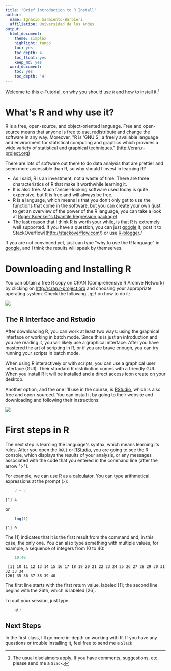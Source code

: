 ```yaml
---
title: "Brief Introduction to R Install"
author:
  name: Ignacio Sarmiento-Barbieri
  affiliation: Universidad de los Andes
output:
  html_document:
    theme: simplex
    highlight: tango
    toc: yes
    toc_depth: 4
    toc_float: yes
    keep_md: yes
  word_document:
    toc: yes
    toc_depth: '4'
---
```






Welcome to this e-Tutorial, on why you should use `R` and how to install it.[^fn-1] 


[^fn-1]: The usual disclaimers apply. If you have comments, suggestions, etc. please send me a `Slack`.

# What's R and why use it?

R is a free, open-source, and object-oriented language. Free and open-source means that anyone is free to use, redistribute and change the software in any way. Moreover, "R is  'GNU S', a freely available language and environment for statistical computing and graphics which provides a wide variety of statistical and graphical techniques." (<http://cran.r-project.org>)


There are lots of software out there to do data analysis that are prettier and seem more accessible than R, so why should I invest in learning R? 

- As I said, R is an investment, not a waste of time. There are three characteristics of R that make it worthwhile learning it. 
- It is also free. Much fancier-looking software used today is quite expensive, but R is free and will always be free. 
- R  is a language, which means is that you don't only get to use the functions that come in the software, but you can create your own (just to get an overview of the power of the R language, you can take a look at [Roger Koenker's Quantile Regression package](<http://cran.r-project.org/web/packages/quantreg/index.html>)). 
- The last reason that I think R is worth your while, is that R is extremely well supported. If you have a question, you can just [google](<http://www.google.com>) it, post it to StackOverflow](<http://stackoverflow.com/>) or use [R-blogger](<http://www.r-bloggers.com/>)./ 

If you are not convinced yet, just can type "why to use the R language" in [google](<http://www.google.com>), and I think the results will speak by themselves.


# Downloading and Installing R 

You can obtain a free R copy on CRAN (Comprehensive R Archive Network) by clicking on <http://cran.r-project.org> and choosing your appropriate operating system. Check the following `.gif` on how to do it:



![](aux/Download_R.gif)



## The R Interface and Rstudio

After downloading R, you can work at least two ways: using the graphical interface or working in batch mode. Since this is just an introduction and you are reading it, you will likely use a graphical interface. After you have mastered the art of scripting in R, or if you are brave enough, you can try running your scripts in batch mode.

When using R interactively or with scripts, you can use a graphical user interface (GUI). Their standard R distribution comes with a friendly GUI. When you install R it will be installed and a direct access icon create on your desktop.

Another option, and the one I'll use in the course, is  [RStudio](https://www.rstudio.com/), which is also free and open-sourced. You can install it by going to their website and downloading and following their instructions:




![](aux/Download_Rstudio.gif)

# First steps in R

The next step is learning the language's syntax, which means learning its rules. After you open the `RGUI` or [RStudio](https://www.rstudio.com/), you are going to see the R console, which displays the results of your analysis, or any messages associated with the code that you entered in the command line (after the arrow ">").

For example, we can use R as a calculator. You can type arithmetical expressions at the prompt (`>`):


```r
    2 + 2
```

```
[1] 4
```

or


```r
    log(1)
```

```
[1] 0
```

The [1] indicates that it is the first result from the command and, in this case, the only one. You can also type something with multiple values, for example, a sequence of integers from 10 to 40:
 
 

```r
    10:40
```

```
 [1] 10 11 12 13 14 15 16 17 18 19 20 21 22 23 24 25 26 27 28 29 30 31 32 33 34
[26] 35 36 37 38 39 40
```

The first line starts with the first return value, labeled [1]; the second line begins with the 26th, which is labeled [26].


To quit your session, just type:


```r
    q()
```


## Next Steps

In the first class, I'll go more in-depth on working with R. If you have any questions or trouble installing it, feel free to send me a `Slack`


